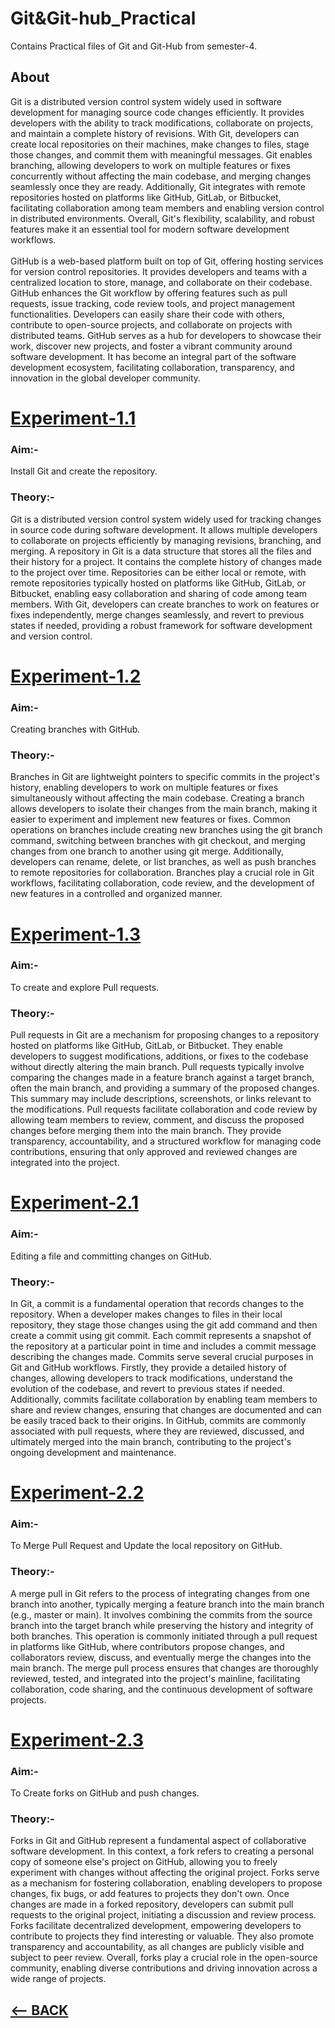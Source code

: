 # Git&Git-hub_Practical
Contains Practical files of Git and Git-Hub from semester-4.
## About
Git is a distributed version control system widely used in software development for managing source code changes efficiently. It provides developers with the ability to track modifications, collaborate on projects, and maintain a complete history of revisions. With Git, developers can create local repositories on their machines, make changes to files, stage those changes, and commit them with meaningful messages. Git enables branching, allowing developers to work on multiple features or fixes concurrently without affecting the main codebase, and merging changes seamlessly once they are ready. Additionally, Git integrates with remote repositories hosted on platforms like GitHub, GitLab, or Bitbucket, facilitating collaboration among team members and enabling version control in distributed environments. Overall, Git's flexibility, scalability, and robust features make it an essential tool for modern software development workflows.<br>
<br>
GitHub is a web-based platform built on top of Git, offering hosting services for version control repositories. It provides developers and teams with a centralized location to store, manage, and collaborate on their codebase. GitHub enhances the Git workflow by offering features such as pull requests, issue tracking, code review tools, and project management functionalities. Developers can easily share their code with others, contribute to open-source projects, and collaborate on projects with distributed teams. GitHub serves as a hub for developers to showcase their work, discover new projects, and foster a vibrant community around software development. It has become an integral part of the software development ecosystem, facilitating collaboration, transparency, and innovation in the global developer community.
# [Experiment-1.1](https://github.com/Sushantjha1236/Semster-4_Practicals/blob/main/Git%20and%20Git-Hub/Git%26Git_Hub-Exp-1/README.md)
### Aim:-
Install Git and create the repository.<br>
### Theory:-
Git is a distributed version control system widely used for tracking changes in source code during software development. It allows multiple developers to collaborate on projects efficiently by managing revisions, branching, and merging. A repository in Git is a data structure that stores all the files and their history for a project. It contains the complete history of changes made to the project over time. Repositories can be either local or remote, with remote repositories typically hosted on platforms like GitHub, GitLab, or Bitbucket, enabling easy collaboration and sharing of code among team members. With Git, developers can create branches to work on features or fixes independently, merge changes seamlessly, and revert to previous states if needed, providing a robust framework for software development and version control.<br>
# [Experiment-1.2](https://github.com/Sushantjha1236/Semster-4_Practicals/blob/main/Git%20and%20Git-Hub/Git%26Git_Hub-Exp-2/README.md)
### Aim:-
Creating branches with GitHub.
### Theory:-
Branches in Git are lightweight pointers to specific commits in the project's history, enabling developers to work on multiple features or fixes simultaneously without affecting the main codebase. Creating a branch allows developers to isolate their changes from the main branch, making it easier to experiment and implement new features or fixes. Common operations on branches include creating new branches using the git branch command, switching between branches with git checkout, and merging changes from one branch to another using git merge. Additionally, developers can rename, delete, or list branches, as well as push branches to remote repositories for collaboration. Branches play a crucial role in Git workflows, facilitating collaboration, code review, and the development of new features in a controlled and organized manner.<br>
# [Experiment-1.3](https://github.com/Sushantjha1236/Semster-4_Practicals/blob/main/Git%20and%20Git-Hub/Git%26Git_Hub-Exp-3/README.md)
### Aim:-
To create and explore Pull requests.
### Theory:-
Pull requests in Git are a mechanism for proposing changes to a repository hosted on platforms like GitHub, GitLab, or Bitbucket. They enable developers to suggest modifications, additions, or fixes to the codebase without directly altering the main branch. Pull requests typically involve comparing the changes made in a feature branch against a target branch, often the main branch, and providing a summary of the proposed changes. This summary may include descriptions, screenshots, or links relevant to the modifications. Pull requests facilitate collaboration and code review by allowing team members to review, comment, and discuss the proposed changes before merging them into the main branch. They provide transparency, accountability, and a structured workflow for managing code contributions, ensuring that only approved and reviewed changes are integrated into the project.<br>
# [Experiment-2.1](https://github.com/Sushantjha1236/Semster-4_Practicals/blob/main/Git%20and%20Git-Hub/Git%26Git_Hub-Exp-4/README.md)
### Aim:-
Editing a file and committing changes on GitHub.
### Theory:-
In Git, a commit is a fundamental operation that records changes to the repository. When a developer makes changes to files in their local repository, they stage those changes using the git add command and then create a commit using git commit. Each commit represents a snapshot of the repository at a particular point in time and includes a commit message describing the changes made. Commits serve several crucial purposes in Git and GitHub workflows. Firstly, they provide a detailed history of changes, allowing developers to track modifications, understand the evolution of the codebase, and revert to previous states if needed. Additionally, commits facilitate collaboration by enabling team members to share and review changes, ensuring that changes are documented and can be easily traced back to their origins. In GitHub, commits are commonly associated with pull requests, where they are reviewed, discussed, and ultimately merged into the main branch, contributing to the project's ongoing development and maintenance.
# [Experiment-2.2](https://github.com/Sushantjha1236/Semster-4_Practicals/blob/main/Git%20and%20Git-Hub/Git%26Git_Hub-Exp-5/README.md)
### Aim:-
To Merge Pull Request and Update the local repository on GitHub.
### Theory:-
A merge pull in Git refers to the process of integrating changes from one branch into another, typically merging a feature branch into the main branch (e.g., master or main). It involves combining the commits from the source branch into the target branch while preserving the history and integrity of both branches. This operation is commonly initiated through a pull request in platforms like GitHub, where contributors propose changes, and collaborators review, discuss, and eventually merge the changes into the main branch. The merge pull process ensures that changes are thoroughly reviewed, tested, and integrated into the project's mainline, facilitating collaboration, code sharing, and the continuous development of software projects.
# [Experiment-2.3](https://github.com/Sushantjha1236/Semster-4_Practicals/blob/main/Git%20and%20Git-Hub/Git%26Git_Hub-Exp-6/README.md)
### Aim:-
To Create forks on GitHub and push changes.
### Theory:-
Forks in Git and GitHub represent a fundamental aspect of collaborative software development. In this context, a fork refers to creating a personal copy of someone else's project on GitHub, allowing you to freely experiment with changes without affecting the original project. Forks serve as a mechanism for fostering collaboration, enabling developers to propose changes, fix bugs, or add features to projects they don't own. Once changes are made in a forked repository, developers can submit pull requests to the original project, initiating a discussion and review process. Forks facilitate decentralized development, empowering developers to contribute to projects they find interesting or valuable. They also promote transparency and accountability, as all changes are publicly visible and subject to peer review. Overall, forks play a crucial role in the open-source community, enabling diverse contributions and driving innovation across a wide range of projects.
## [<-- BACK](https://github.com/Sushantjha1236/Semster-4_Practicals/blob/main/README.md)
